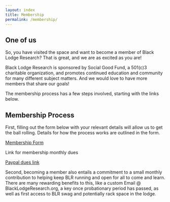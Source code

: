 ```yaml
---
layout: index
title: Membership
permalink: /membership/
---
```

## One of us
So, you have visited the space and want to become a member of Black Lodge Research?  That is great, and we are as excited as you are!

Black Lodge Research is sponsored by Social Good Fund, a 501(c)3 charitable organization, and promotes continued education and community for many different subject matters. And we would love to have more members that share our goals!

The membership process has a few steps involved, starting with the links below.

## Membership Process
First, filling out the form below with your relevant details will allow us to get the ball rolling.  Details for how the process works are outlined in the form.

[Membership Form](https://docs.google.com/forms/d/1xMTUBf1VoeGTeSSBz5lkc9bgRvhauHve4-5ywWYBv-8/viewform)

Link for membership monthly dues

[Paypal dues link](https://www.paypal.com/cgi-bin/webscr?cmd=_s-xclick&hosted_button_id=MB5X2KQB7KYLA)

Second, becoming a member also entails a commitment to a small monthly contribution to helping keep BLR running and open for all to come and learn.  There are many rewarding benefits to this, like a custom Email @ BlackLodgeResearch.org, a key once probationary period has passed, as well as first access to BLR swag and potentially rack space in the lodge.